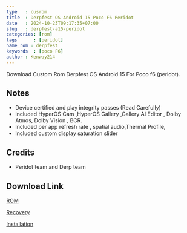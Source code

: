 ```yaml
---
type   : cusrom
title  : Derpfest OS Android 15 Poco F6 Peridot
date   : 2024-10-23T09:17:35+07:00
slug   : derpfest-a15-peridot
categories: [rom]
tags      : [peridot]
name_rom : derpfest
keywords  : [poco F6]
author : Kenway214
---
```



Download Custom Rom Derpfest OS Android 15 For Poco f6 (peridot).

## Notes
- Device certified and play integrity passes (Read Carefully)
- Included HyperOS Cam ,HyperOS Gallery ,Gallery AI Editor , Dolby Atmos, Dolby Vision , BCR.
- Included per app refresh rate , spatial audio,Thermal Profile,
- Included custom display saturation slider

## Credits
- Peridot team and Derp team


## Download Link
[ROM](https://sourceforge.net/projects/project-peridot/files/release-builds/)

[Recovery](https://sourceforge.net/projects/project-peridot/files/release-builds/recovery.img/download)

[Installation](https://graph.org/Derpfest-flashing-instructions-for-peridot-10-04)

